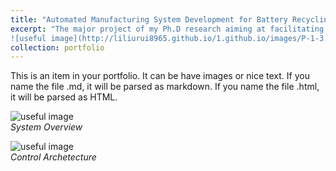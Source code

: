 ```yaml
---
title: "Automated Manufacturing System Development for Battery Recycling"
excerpt: "The major project of my Ph.D research aiming at facilitating battery material product life cycle fulfillment. <br/>
![useful image](http://liliurui8965.github.io/1.github.io/images/P-1-3.PNG)"
collection: portfolio
---
```


This is an item in your portfolio. It can be have images or nice text. If you name the file .md, it will be parsed as markdown. If you name the file .html, it will be parsed as HTML. 

![useful image](http://liliurui8965.github.io/1.github.io/images/P-1-1.PNG)<br />
*System Overview*

![useful image](http://liliurui8965.github.io/1.github.io/images/P-1-2.PNG)<br />
*Control Archetecture*
